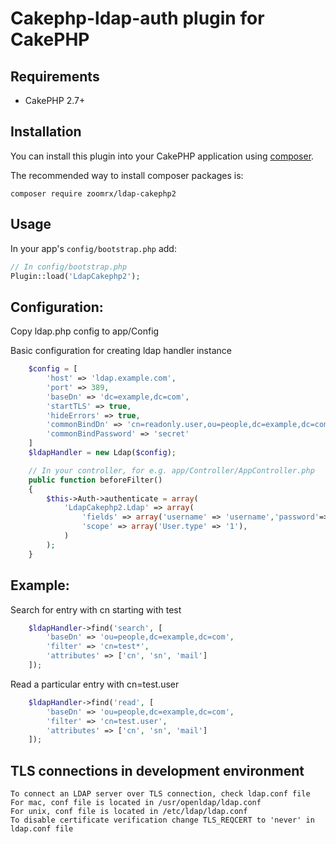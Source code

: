 # Cakephp-ldap-auth plugin for CakePHP

## Requirements

* CakePHP 2.7+

## Installation

You can install this plugin into your CakePHP application using [composer](http://getcomposer.org).

The recommended way to install composer packages is:

```
composer require zoomrx/ldap-cakephp2
```

## Usage

In your app's `config/bootstrap.php` add:

```php
// In config/bootstrap.php
Plugin::load('LdapCakephp2');
```

## Configuration:

Copy ldap.php config to app/Config

Basic configuration for creating ldap handler instance

```php
    $config = [
        'host' => 'ldap.example.com',
        'port' => 389,
        'baseDn' => 'dc=example,dc=com',
        'startTLS' => true,
        'hideErrors' => true,
        'commonBindDn' => 'cn=readonly.user,ou=people,dc=example,dc=com',
        'commonBindPassword' => 'secret'
    ]
    $ldapHandler = new Ldap($config);
```

```php
    // In your controller, for e.g. app/Controller/AppController.php
    public function beforeFilter()
    {
        $this->Auth->authenticate = array(
            'LdapCakephp2.Ldap' => array(
                'fields' => array('username' => 'username','password'=>'password'),
                'scope' => array('User.type' => '1'),
            )
        );
    }
```

## Example:

Search for entry with cn starting with test
```php
    $ldapHandler->find('search', [
        'baseDn' => 'ou=people,dc=example,dc=com',
        'filter' => 'cn=test*',
        'attributes' => ['cn', 'sn', 'mail']
    ]);
```

Read a particular entry with cn=test.user
```php
    $ldapHandler->find('read', [
        'baseDn' => 'ou=people,dc=example,dc=com',
        'filter' => 'cn=test.user',
        'attributes' => ['cn', 'sn', 'mail']
    ]);
```

## TLS connections in development environment
    
    To connect an LDAP server over TLS connection, check ldap.conf file
    For mac, conf file is located in /usr/openldap/ldap.conf
    For unix, conf file is located in /etc/ldap/ldap.conf 
    To disable certificate verification change TLS_REQCERT to 'never' in ldap.conf file

